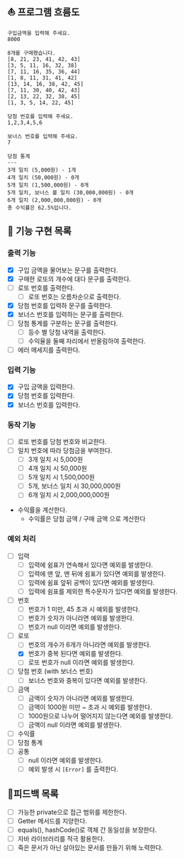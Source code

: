 ## ⛵️ 프로그램 흐름도 
```
구입금액을 입력해 주세요.
8000

8개를 구매했습니다.
[8, 21, 23, 41, 42, 43] 
[3, 5, 11, 16, 32, 38] 
[7, 11, 16, 35, 36, 44] 
[1, 8, 11, 31, 41, 42] 
[13, 14, 16, 38, 42, 45] 
[7, 11, 30, 40, 42, 43] 
[2, 13, 22, 32, 38, 45] 
[1, 3, 5, 14, 22, 45]

당첨 번호를 입력해 주세요.
1,2,3,4,5,6

보너스 번호를 입력해 주세요.
7

당첨 통계
---
3개 일치 (5,000원) - 1개
4개 일치 (50,000원) - 0개
5개 일치 (1,500,000원) - 0개
5개 일치, 보너스 볼 일치 (30,000,000원) - 0개
6개 일치 (2,000,000,000원) - 0개
총 수익률은 62.5%입니다.
```

## 🚀 기능 구현 목록
### 출력 기능
- [x] 구입 금액을 물어보는 문구를 출력한다.
- [x] 구매한 로또의 개수에 대다 문구를 출력한다.
- [ ] 로또 번호를 출력한다.
  - [ ] 로또 번호는 오름차순으로 출력한다.
- [x] 당첨 번호를 입력하 문구를 출력한다.
- [x] 보너스 번호를 입력하는 문구를 출력한다.
- [ ] 당첨 통계를 구분하는 문구를 출력한다.
  - [ ] 등수 별 당첨 내역을 출력한다.
  - [ ] 수익율을 둘째 자리에서 반올림하여 출력한다.
- [ ] 에러 메세지를 출력한다.
### 입력 기능
- [x] 구입 금액을 입력한다.
- [x] 당첨 번호를 입력한다.
- [x] 보너스 번호를 입력한다.
### 동작 기능
- [ ] 로또 번호를 당첨 번호와 비교한다.
- [ ] 일치 번호에 따라 당첨금을 부여한다.
  - [ ] 3개 일치 시 5,000원
  - [ ] 4개 일치 시 50,000원
  - [ ] 5개 일치 시 1,500,000원
  - [ ] 5개, 보너스 일치 시 30,000,000원
  - [ ] 6개 일치 시 2,000,000,000원 
- 수익률을 계산한다.
  - 수익률은 당첨 금액 / 구매 금액 으로 계산한다
### 예외 처리
- [ ] 입력
  - [ ] 입력에 쉼표가 연속해서 있다면 예외를 발생한다.
  - [ ] 입력에 맨 앞, 맨 뒤에 쉼표가 있다면 예외를 발생한다.
  - [ ] 입력에 쉼표 앞뒤 공백이 있다면 예외를 발생한다.
  - [ ] 입력에 쉼표를 제외한 특수문자가 있다면 예외를 발생한다.
- [ ] 번호 
  - [ ] 번호가 1 미만, 45 초과 시 예외를 발생한다.
  - [ ] 번호가 숫자가 아니라면 예외를 발생한다.
  - [ ] 번호가 null 이라면 예외를 발생한다.
- [ ] 로또
  - [ ] 번호의 개수가 6개가 아니라면 예외를 발생한다.
  - [x] 번호가 중복 된다면 예외를 발생한다.
  - [ ] 로또 번호가 null 이라면 예외를 발생한다.
- [ ] 당첨 번호 (with 보너스 번호) 
  - [ ] 보너스 번호와 중복이 있다면 예외를 발생한다.
- [ ] 금액
  - [ ] 금액이 숫자가 아니라면 예외를 발생한다.
  - [ ] 금액이 1000원 미만 ~ 초과 시 예외를 발생한다.
  - [ ] 1000원으로 나누어 떨어지지 않는다면 예외를 발생한다.
  - [ ] 금액이 null 이라면 예외를 발생한다.
- [ ] 수익률
- [ ] 당첨 통계 
- [ ] 공통 
  - [ ] null 이라면 예외를 발생한다. 
  - [ ] 예외 발생 시 `[Error]` 를 출력한다.

## 🚨피드백 목록
- [ ] 가능한 private으로 접근 범위를 제한한다.
- [ ] Getter 메서드를 지양한다.
- [ ] equals(), hashCode()로 객체 간 동일성을 보장한다.
- [ ] 자바 라이브러리를 적극 활용한다.
- [ ] 죽은 문서가 아닌 살아있는 문서를 만들기 위해 노력한다. 
